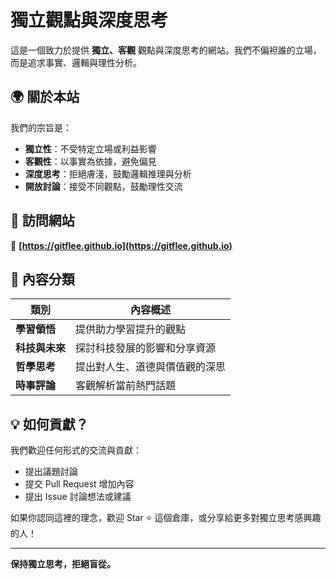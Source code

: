 # 獨立觀點與深度思考  

這是一個致力於提供 **獨立、客觀** 觀點與深度思考的網站。我們不偏袒誰的立場，而是追求事實、邏輯與理性分析。  

## 🌍 關於本站  

我們的宗旨是：  

- **獨立性**：不受特定立場或利益影響  
- **客觀性**：以事實為依據，避免偏見  
- **深度思考**：拒絕膚淺，鼓勵邏輯推理與分析  
- **開放討論**：接受不同觀點，鼓勵理性交流  

## 📌 訪問網站  

🔗 **[https://gitflee.github.io](https://gitflee.github.io)**  

## 📖 內容分類  

| 類別       | 內容概述 |
|------------|--------------------------------|
| **學習領悟** | 提供助力學習提升的觀點 |
| **科技與未來** | 探討科技發展的影響和分享資源 |
| **哲學思考** | 提出對人生、道德與價值觀的深思 |
| **時事評論** | 客觀解析當前熱門話題 |

## 💡 如何貢獻？  

我們歡迎任何形式的交流與貢獻：  

- 提出議題討論  
- 提交 Pull Request 增加內容  
- 提出 Issue 討論想法或建議  

如果你認同這裡的理念，歡迎 Star ⭐ 這個倉庫，或分享給更多對獨立思考感興趣的人！  

---
**保持獨立思考，拒絕盲從。**  
